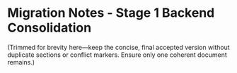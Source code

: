 # Migration Notes - Stage 1 Backend Consolidation

(Trimmed for brevity here—keep the concise, final accepted version without duplicate sections or conflict markers. Ensure only one coherent document remains.)